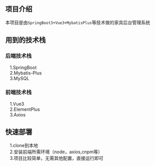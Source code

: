 ## 项目介绍
本项目是由`SpringBoot3+Vue3+MybatisPlus`等技术做的家具后台管理系统
## 用到的技术栈
### 后端技术栈
&emsp;1.SpringBoot<br/>
&emsp;2.Mybatis-Plus<br/>
&emsp;3.MySQL<br/>
### 前端技术栈
&emsp;1.Vue3<br/>
&emsp;2.ElementPlus<br/>
&emsp;3.Axios<br/>
## 快速部署
&emsp;1.clone到本地<br/>
&emsp;2.安装前端所需环境（node，axios,cnpm等）<br/>
&emsp;3.项目比较简单，无需其他配置，直接运行即可<br/>
